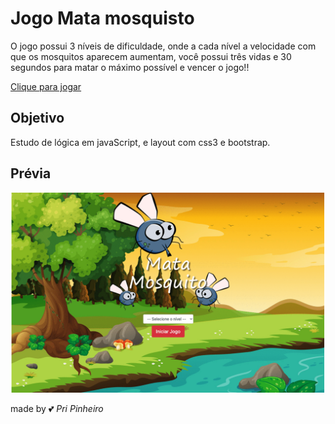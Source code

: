 # Jogo Mata mosquisto

O jogo possui 3 níveis de dificuldade, onde a cada nível a velocidade com que os mosquitos aparecem aumentam, você possui três vidas e 30 segundos para matar o máximo possível e vencer o jogo!!

[Clique para jogar](https://game-mata-mosquito.vercel.app/)

## Objetivo

Estudo de lógica em javaScript, e layout com css3 e bootstrap.

## Prévia

![](/imagens/mataMosquito.gif)

made by :two_hearts: _Pri Pinheiro_